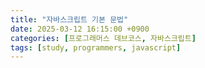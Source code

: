 ```yaml
---
title: "자바스크립트 기본 문법"
date: 2025-03-12 16:15:00 +0900
categories: [프로그래머스 데브코스, 자바스크립트]
tags: [study, programmers, javascript]
---
```

